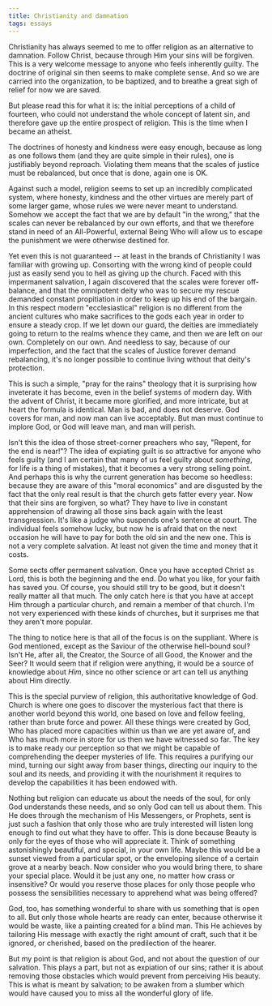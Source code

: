 ```yaml
---
title: Christianity and damnation
tags: essays
---
```


Christianity has always seemed to me to offer religion as an alternative
to damnation.  Follow Christ, because through Him your sins will be
forgiven.  This is a very welcome message to anyone who feels inherently
guilty.  The doctrine of original sin then seems to make complete sense.
And so we are carried into the organization, to be baptized, and to
breathe a great sigh of relief for now we are saved.

But please read this for what it is: the initial perceptions of a child
of fourteen, who could not understand the whole concept of latent sin,
and therefore gave up the entire prospect of religion.  This is the time
when I became an atheist.

The doctrines of honesty and kindness were easy enough, because as long
as one follows them (and they are quite simple in their rules), one is
justifiably beyond reproach.  Violating them means that the scales of
justice must be rebalanced, but once that is done, again one is OK.

Against such a model, religion seems to set up an incredibly complicated
system, where honesty, kindness and the other virtues are merely part of
some larger game, whose rules we were never meant to understand.
Somehow we accept the fact that we are by default "in the wrong," that
the scales can never be rebalanced by our own efforts, and that we
therefore stand in need of an All-Powerful, external Being Who will
allow us to escape the punishment we were otherwise destined for.

Yet even this is not guaranteed -- at least in the brands of
Christianity I was familiar with growing up.  Consorting with the wrong
kind of people could just as easily send you to hell as giving up the
church.  Faced with this impermanent salvation, I again discovered that
the scales were forever off-balance, and that the omnipotent deity who
was to secure my rescue demanded constant propitiation in order to keep
up his end of the bargain.  In this respect modern "ecclesiastical"
religion is no different from the ancient cultures who make sacrifices
to the gods each year in order to ensure a steady crop.  If we let down
our guard, the deities are immediately going to return to the realms
whence they came, and then we are left on our own.  Completely on our
own.  And needless to say, because of our imperfection, and the fact
that the scales of Justice forever demand rebalancing, it's no longer
possible to continue living without that deity's protection.

This is such a simple, "pray for the rains" theology that it is
surprising how inveterate it has become, even in the belief systems of
modern day.  With the advent of Christ, it became more glorified, and
more intricate, but at heart the formula is identical.  Man is bad, and
does not deserve.  God covers for man, and now man can live acceptably.
But man must continue to implore God, or God will leave man, and man
will perish.

Isn't this the idea of those street-corner preachers who say, "Repent,
for the end is near!"?  The idea of expiating guilt is so attractive for
anyone who feels guilty (and I am certain that many of us feel guilty
about *something*, for life is a thing of mistakes), that it becomes a
very strong selling point.  And perhaps this is why the current
generation has become so heedless: because they are aware of this "moral
economics" and are disgusted by the fact that the only real result is
that the church gets fatter every year.  Now that their sins are
forgiven, so what?  They have to live in constant apprehension of
drawing all those sins back again with the least transgression.  It's
like a judge who suspends one's sentence at court.  The individual feels
somehow lucky, but now he is afraid that on the next occasion he will
have to pay for both the old sin and the new one.  This is not a very
complete salvation.  At least not given the time and money that it
costs.

Some sects offer permanent salvation.  Once you have accepted Christ as
Lord, this is both the beginning and the end.  Do what you like, for
your faith has saved you.  Of course, you should still try to be good,
but it doesn't really matter all that much.  The only catch here is that
you have at accept Him through a particular church, and remain a member
of that church.  I'm not very experienced with these kinds of churches,
but it surprises me that they aren't more popular.

The thing to notice here is that all of the focus is on the suppliant.
Where is God mentioned, except as the Saviour of the otherwise
hell-bound soul?  Isn't He, after all, the Creator, the Source of all
Good, the Knower and the Seer?  It would seem that if religion were
anything, it would be a source of knowledge about *Him*, since no other
science or art can tell us anything about Him directly.

This is the special purview of religion, this authoritative knowledge of
God.  Church is where one goes to discover the mysterious fact that
there is another world beyond this world, one based on love and fellow
feeling, rather than brute force and power.  All these things were
created by God, Who has placed more capacities within us than we are yet
aware of, and Who has much more in store for us then we have witnessed
so far.  The key is to make ready our perception so that we might be
capable of comprehending the deeper mysteries of life.  This requires a
purifying our mind, turning our sight away from baser things, directing
our inquiry to the soul and its needs, and providing it with the
nourishment it requires to develop the capabilities it has been endowed
with.

Nothing but religion can educate us about the needs of the soul, for
only God understands these needs, and so only God can tell us about
them.  This He does through the mechanism of His Messengers, or
Prophets, sent is just such a fashion that only those who are truly
interested will listen long enough to find out what they have to offer.
This is done because Beauty is only for the eyes of those who will
appreciate it.  Think of something astonishingly beautiful, and special,
in your own life.  Maybe this would be a sunset viewed from a particular
spot, or the enveloping silence of a certain grove at a nearby beach.
Now consider who you would bring there, to share your special place.
Would it be just any one, no matter how crass or insensitive?  Or would
you reserve those places for only those people who possess the
sensibilities necessary to apprehend what was being offered?

God, too, has something wonderful to share with us something that is
open to all.  But only those whole hearts are ready can enter, because
otherwise it would be waste, like a painting created for a blind man.
This He achieves by tailoring His message with exactly the right amount
of craft, such that it be ignored, or cherished, based on the
predilection of the hearer.

But my point is that religion is about God, and not about the question
of our salvation.  This plays a part, but not as expiation of our sins;
rather it is about removing those obstacles which would prevent from
perceiving His beauty.  This is what is meant by salvation; to be awaken
from a slumber which would have caused you to miss all the wonderful
glory of life.


